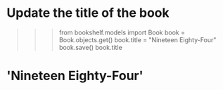 # Update the title of the book

>>> from bookshelf.models import Book
>>> book = Book.objects.get()
>>> book.title = "Nineteen Eighty-Four"
>>> book.save()
>>> book.title
# 'Nineteen Eighty-Four'
